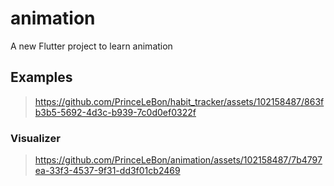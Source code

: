# animation

A new Flutter project to learn animation

## Examples
 > https://github.com/PrinceLeBon/habit_tracker/assets/102158487/863fb3b5-5692-4d3c-b939-7c0d0ef0322f

### Visualizer
 > https://github.com/PrinceLeBon/animation/assets/102158487/7b4797ea-33f3-4537-9f31-dd3f01cb2469
